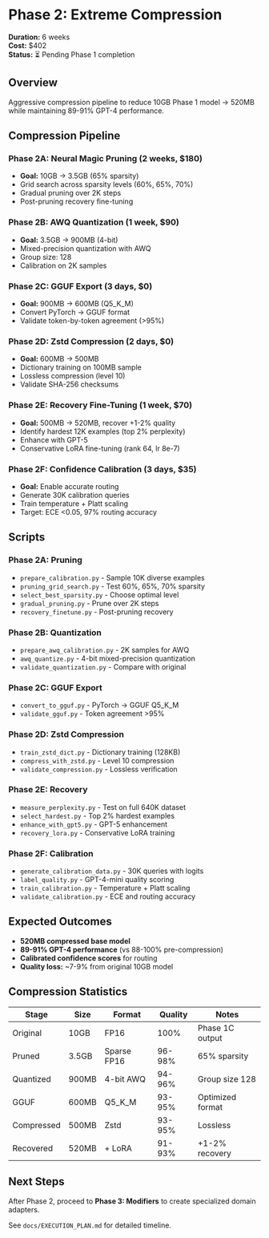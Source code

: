 # Phase 2: Extreme Compression

**Duration:** 6 weeks  
**Cost:** $402  
**Status:** ⏳ Pending Phase 1 completion

## Overview
Aggressive compression pipeline to reduce 10GB Phase 1 model → 520MB while maintaining 89-91% GPT-4 performance.

## Compression Pipeline

### Phase 2A: Neural Magic Pruning (2 weeks, $180)
- **Goal:** 10GB → 3.5GB (65% sparsity)
- Grid search across sparsity levels (60%, 65%, 70%)
- Gradual pruning over 2K steps
- Post-pruning recovery fine-tuning

### Phase 2B: AWQ Quantization (1 week, $90)
- **Goal:** 3.5GB → 900MB (4-bit)
- Mixed-precision quantization with AWQ
- Group size: 128
- Calibration on 2K samples

### Phase 2C: GGUF Export (3 days, $0)
- **Goal:** 900MB → 600MB (Q5_K_M)
- Convert PyTorch → GGUF format
- Validate token-by-token agreement (>95%)

### Phase 2D: Zstd Compression (2 days, $0)
- **Goal:** 600MB → 500MB
- Dictionary training on 100MB sample
- Lossless compression (level 10)
- Validate SHA-256 checksums

### Phase 2E: Recovery Fine-Tuning (1 week, $70)
- **Goal:** 500MB → 520MB, recover +1-2% quality
- Identify hardest 12K examples (top 2% perplexity)
- Enhance with GPT-5
- Conservative LoRA fine-tuning (rank 64, lr 8e-7)

### Phase 2F: Confidence Calibration (3 days, $35)
- **Goal:** Enable accurate routing
- Generate 30K calibration queries
- Train temperature + Platt scaling
- Target: ECE <0.05, 97% routing accuracy

## Scripts

### Phase 2A: Pruning
- `prepare_calibration.py` - Sample 10K diverse examples
- `pruning_grid_search.py` - Test 60%, 65%, 70% sparsity
- `select_best_sparsity.py` - Choose optimal level
- `gradual_pruning.py` - Prune over 2K steps
- `recovery_finetune.py` - Post-pruning recovery

### Phase 2B: Quantization
- `prepare_awq_calibration.py` - 2K samples for AWQ
- `awq_quantize.py` - 4-bit mixed-precision quantization
- `validate_quantization.py` - Compare with original

### Phase 2C: GGUF Export
- `convert_to_gguf.py` - PyTorch → GGUF Q5_K_M
- `validate_gguf.py` - Token agreement >95%

### Phase 2D: Zstd Compression
- `train_zstd_dict.py` - Dictionary training (128KB)
- `compress_with_zstd.py` - Level 10 compression
- `validate_compression.py` - Lossless verification

### Phase 2E: Recovery
- `measure_perplexity.py` - Test on full 640K dataset
- `select_hardest.py` - Top 2% hardest examples
- `enhance_with_gpt5.py` - GPT-5 enhancement
- `recovery_lora.py` - Conservative LoRA training

### Phase 2F: Calibration
- `generate_calibration_data.py` - 30K queries with logits
- `label_quality.py` - GPT-4-mini quality scoring
- `train_calibration.py` - Temperature + Platt scaling
- `validate_calibration.py` - ECE and routing accuracy

## Expected Outcomes
- **520MB compressed base model**
- **89-91% GPT-4 performance** (vs 88-100% pre-compression)
- **Calibrated confidence scores** for routing
- **Quality loss:** ~7-9% from original 10GB model

## Compression Statistics
| Stage | Size | Format | Quality | Notes |
|-------|------|--------|---------|-------|
| Original | 10GB | FP16 | 100% | Phase 1C output |
| Pruned | 3.5GB | Sparse FP16 | 96-98% | 65% sparsity |
| Quantized | 900MB | 4-bit AWQ | 94-96% | Group size 128 |
| GGUF | 600MB | Q5_K_M | 93-95% | Optimized format |
| Compressed | 500MB | Zstd | 93-95% | Lossless |
| Recovered | 520MB | + LoRA | 91-93% | +1-2% recovery |

## Next Steps
After Phase 2, proceed to **Phase 3: Modifiers** to create specialized domain adapters.

See `docs/EXECUTION_PLAN.md` for detailed timeline.
